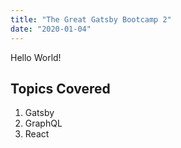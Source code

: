```yaml
---
title: "The Great Gatsby Bootcamp 2"
date: "2020-01-04"
---
```


Hello World!

## Topics Covered
1. Gatsby
2. GraphQL
3. React